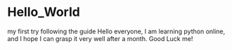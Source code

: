 # Hello_World
my first try following the guide
Hello everyone, I am learning python online, and I hope I can grasp it very well after a month. Good Luck me!
